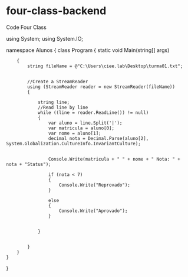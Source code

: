 # four-class-backend
Code Four Class

using System; using System.IO;


namespace Alunos
{
    class Program
    {
        static void Main(string[] args)

        {
            string fileName = @"C:\Users\ciee.lab\Desktop\turma01.txt";


            //Create a StreamReader
            using (StreamReader reader = new StreamReader(fileName))
            {

                string line;
                //Read line by line
                while ((line = reader.ReadLine()) != null)
                {
                    var aluno = line.Split('|');
                    var matricula = aluno[0];
                    var nome = aluno[1];
                    decimal nota = Decimal.Parse(aluno[2], System.Globalization.CultureInfo.InvariantCulture);


                    Console.Write(matricula + " " + nome + " Nota: " + nota + "Status");

                    if (nota < 7)
                    {
                        Console.Write("Reprovado");
                    }

                    else
                    {
                        Console.Write("Aprovado");
                    }


                }


            }
        }
    }
}



